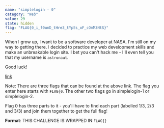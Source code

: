 ```yaml
---
name: "simplelogin - 0"
category: "Web"
value: 29
state: hidden
flag: "FLAG{0_i_f0unD_tHre3_tYpEs_oF_cOmM3NtS}"
---
```


When I grow up, I want to be a software developer at NASA. I'm still on my way to getting there. I decided to practice my web development skills and make an unbreakable login site. I bet you can't hack me - I'll even tell you that my username is `astronaut`.

Good luck!

[link](https://login.ctf.csesoc.app)

Note: There are three flags that can be found at the above link. The flag you enter here starts with `FLAG{0`. The other two flags go in simplelogin-1 or simplelogin-2. 

Flag 0 has three parts to it - you'll have to find each part (labelled 1/3, 2/3 and 3/3) and join them together to get the full flag!

**Format**: THIS CHALLENGE IS WRAPPED IN `FLAG{}`

